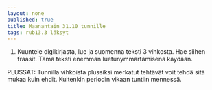 ```yaml
---
layout: none
published: true
title: Maanantain 31.10 tunnille
tags: rub13.3 läksyt
---
```

1. Kuuntele digikirjasta, lue ja suomenna teksti 3 vihkosta. Hae siihen fraasit. Tämä teksti enemmän luetunymmärtämisenä käydään. 

PLUSSAT:
Tunnilla vihkoista plussiksi merkatut tehtävät voit tehdä sitä mukaa kuin ehdit. Kuitenkin periodin vikaan tuntiin mennessä.
